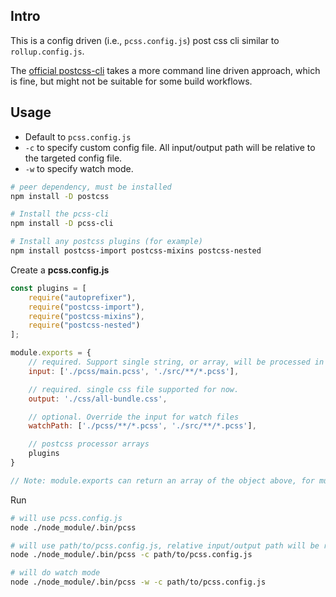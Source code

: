 ## Intro

This is a config driven (i.e., `pcss.config.js`) post css cli similar to `rollup.config.js`. 

The [official postcss-cli](https://www.npmjs.com/package/postcss-cli) takes a more command line driven approach, which is fine, but might not be suitable for some build workflows. 

## Usage

- Default to `pcss.config.js`
- `-c` to specify custom config file. All input/output path will be relative to the targeted config file. 
- `-w` to specify watch mode. 


```sh
# peer dependency, must be installed
npm install -D postcss 

# Install the pcss-cli
npm install -D pcss-cli

# Install any postcss plugins (for example)
npm install postcss-import postcss-mixins postcss-nested
```

Create a **pcss.config.js**


```js
const plugins = [
	require("autoprefixer"),
	require("postcss-import"),
	require("postcss-mixins"),
	require("postcss-nested")
];

module.exports = {
	// required. Support single string, or array, will be processed in order
	input: ['./pcss/main.pcss', './src/**/*.pcss'], 

	// required. single css file supported for now. 
	output: './css/all-bundle.css',

	// optional. Override the input for watch files
	watchPath: ['./pcss/**/*.pcss', './src/**/*.pcss'],

	// postcss processor arrays
	plugins
}

// Note: module.exports can return an array of the object above, for multiple processing units.
```

Run

```sh
# will use pcss.config.js
node ./node_module/.bin/pcss

# will use path/to/pcss.config.js, relative input/output path will be relative to path/to/
node ./node_module/.bin/pcss -c path/to/pcss.config.js

# will do watch mode
node ./node_module/.bin/pcss -w -c path/to/pcss.config.js
```